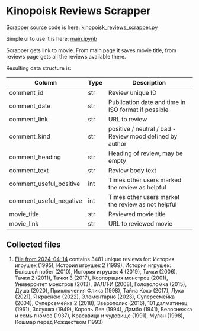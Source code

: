 # Kinopoisk Reviews Scrapper 

Scrapper source code is here: [kinopoisk_reviews_scrapper.py](kinopoisk_reviews_scrapper.py)

Simple ui to use it is here: [main.ipynb](main.ipynb)

Scrapper gets link to movie. From main page it saves movie title, from reviews page gets all the reviews available 
there. 

Resulting data structure is:

| Column                  | Type | Description                                              | 
|-------------------------|------|----------------------------------------------------------|
| comment_id              | str  | Review unique ID                                         | 
| comment_date            | str  | Publication date and time in ISO format if possible      | 
| comment_link            | str  | URL to review                                            |
| comment_kind            | str  | positive / neutral / bad - Review mood defined by author | 
| comment_heading         | str  | Heading of review, may be empty                          | 
| comment_text            | str  | Review body text                                         | 
| comment_useful_positive | int  | Times other users marked the review as helpful           | 
| comment_useful_negative | int  | Times other users market the review as not helpful       | 
| movie_title             | str  | Reviewed movie title                                     | 
| movie_link              | str  | URL to reviewed movie                                    |

## Collected files

1. [File from 2024-04-14](data/kinopoisk_db_240414.csv) contains 3481 unique reviews for: История игрушек (1995), 
История игрушек 2 (1999), История игрушек: Большой побег (2010), История игрушек 4 (2019), Тачки (2006), Тачки 2 (2011), 
Тачки 3 (2017), Корпорация монстров (2001), Университет монстров (2013), ВАЛЛ·И (2008), Головоломка (2015), Душа (2020), 
Приключения Флика (1998), Тайна Коко (2017), Лука (2021), Я краснею (2022), Элементарно (2023), Суперсемейка (2004), 
Суперсемейка 2 (2018), Зверополис (2016), 101 далматинец (1961), Золушка (1949), Король Лев (1994), Дамбо (1941), 
Белоснежка и семь гномов (1937), Красавица и чудовище (1991), Мулан (1998), Кошмар перед Рождеством (1993) 
